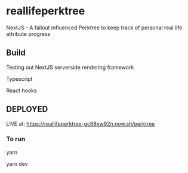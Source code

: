 # reallifeperktree
NextJS - A fallout influenced Perktree to keep track of personal real life attribute progress


## Build
Testing out NextJS serverside rendering framework

Typescript

React hooks

## DEPLOYED
LIVE at: https://reallifeperktree-gc68xw92n.now.sh/perktree

### To run
yarn

yarn dev